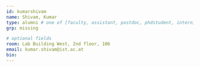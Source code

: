 ```yaml
---
id: kumarshivam
name: Shivam, Kumar
type: alumni # one of [faculty, assistant, postdoc, phdstudent, intern]
grp: missing

# optional fields
room: Lab Building West, 2nd floor, 106
email: kumar.shivam@ist.ac.at
bio:
---
```

